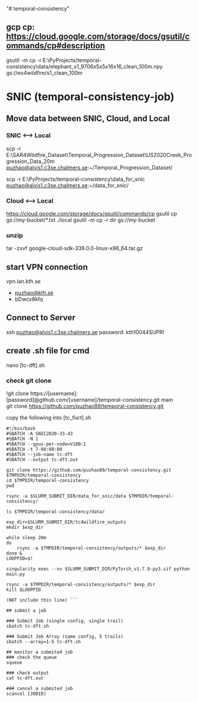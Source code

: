 "# temporal-consistency" 


## gcp cp: https://cloud.google.com/storage/docs/gsutil/commands/cp#description
gsutil -m cp -r E:\PyProjects/temporal-consistency\data/elephant_s1_9706x5x5x16x16_clean_100m.npy  gs://eo4wildfire/s1_clean_100m


# SNIC (temporal-consistency-job)

## Move data between SNIC, Cloud, and Local 
### SNIC <--> Local
scp -r E:\SAR4Wildfire_Dataset\Temporal_Progression_Dataset\US2020Creek_Progression_Data_20m puzhao@alvis1.c3se.chalmers.se:~/Temporal_Progression_Dataset/

scp -r E:\PyProjects/temporal-consistency\data_for_snic puzhao@alvis1.c3se.chalmers.se:~/data_for_snic/

### Cloud <--> Local
https://cloud.google.com/storage/docs/gsutil/commands/cp
gsutil cp gs://my-bucket/*.txt ./local
gsutil -m cp -r dir gs://my-bucket


### unzip
tar -zxvf google-cloud-sdk-339.0.0-linux-x86_64.tar.gz


## start VPN connection
vpn.lan.kth.se
- puzhao@kth.se <br>
- bDwcx8kfq

## Connect to Server
ssh puzhao@alvis1.c3se.chalmers.se 
password: kth10044SUPR!


## create .sh file for cmd
nano [tc-dft].sh

### check git clone
!git clone https://[username]:[password]@github.com/[username]/temporal-consistency.git main <br>
git clone https://github.com/puzhao89/temporal-consistency.git

copy the following into [tc_fisrt].sh

```shell (NOT include this line)
#!/bin/bash
#SBATCH -A SNIC2020-33-43
#SBATCH -N 1
#SBATCH --gpus-per-node=V100:1 
#SBATCH -t 7-00:00:00
#SBATCH --job-name tc-dft
#SBATCH --output tc-dft.out

git clone https://github.com/puzhao89/temporal-consistency.git $TMPDIR/temporal-consistency
cd $TMPDIR/temporal-consistency
pwd

rsync -a $SLURM_SUBMIT_DIR/data_for_snic/data $TMPDIR/temporal-consistency/

ls $TMPDIR/temporal-consistency/data/

exp_dir=$SLURM_SUBMIT_DIR/tc4wildfire_outputs
mkdir $exp_dir

while sleep 20m
do
    rsync -a $TMPDIR/temporal-consistency/outputs/* $exp_dir
done &
LOOPPID=$!

singularity exec --nv $SLURM_SUBMIT_DIR/PyTorch_v1.7.0-py3.sif python main.py

rsync -a $TMPDIR/temporal-consistency/outputs/* $exp_dir
kill $LOOPPID

(NOT include this line) ```

## submit a job

### Submit Job (single config, single trail)
sbatch tc-dft.sh

### Submit Job Array (same config, 5 trails)
sbatch --array=1-5 tc-dft.sh

## monitor a submited job
### check the queue
squeue

### check output
cat tc-dft.out

### cancel a submited job
scancel [JOBID]



